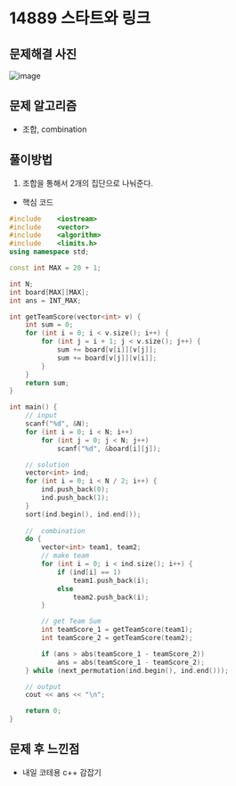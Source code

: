 # 14889 스타트와 링크

## 문제해결 사진

![image](https://user-images.githubusercontent.com/42582516/83284511-b30ad300-a217-11ea-97cb-4fdaca8683d7.png)

## 문제 알고리즘

- 조합, combination

## 풀이방법

1. 조합을 통해서 2개의 집단으로 나눠준다.

- 핵심 코드

```c++
#include	<iostream>
#include	<vector>
#include	<algorithm>
#include	<limits.h>
using namespace std;

const int MAX = 20 + 1;

int N;
int board[MAX][MAX];
int ans = INT_MAX;

int getTeamScore(vector<int> v) {
	int sum = 0;
	for (int i = 0; i < v.size(); i++) {
		for (int j = i + 1; j < v.size(); j++) {
			sum += board[v[i]][v[j]];
			sum += board[v[j]][v[i]];
		}
	}
	return sum;
}

int main() {
	// input
	scanf("%d", &N);
	for (int i = 0; i < N; i++)
		for (int j = 0; j < N; j++)
			scanf("%d", &board[i][j]);

	// solution
	vector<int> ind;
	for (int i = 0; i < N / 2; i++) {
		ind.push_back(0);
		ind.push_back(1);
	}
	sort(ind.begin(), ind.end());
	
	//	combination
	do {
		vector<int> team1, team2;
		// make team 
		for (int i = 0; i < ind.size(); i++) {
			if (ind[i] == 1)
				team1.push_back(i);
			else
				team2.push_back(i);
		}

		// get Team Sum
		int teamScore_1 = getTeamScore(team1);
		int teamScore_2 = getTeamScore(team2);

		if (ans > abs(teamScore_1 - teamScore_2))
			ans = abs(teamScore_1 - teamScore_2);
	} while (next_permutation(ind.begin(), ind.end()));

	// output
	cout << ans << "\n";

	return 0;
}
```

## 문제 후 느낀점

- 내일 코테용 c++ 감잡기
